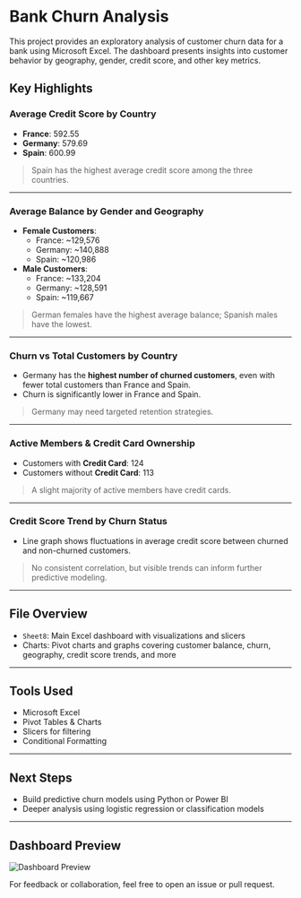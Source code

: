 #  Bank Churn Analysis

This project provides an exploratory analysis of customer churn data for a bank using Microsoft Excel. The dashboard presents insights into customer behavior by geography, gender, credit score, and other key metrics.

##  Key Highlights

###  Average Credit Score by Country
- **France**: 592.55  
- **Germany**: 579.69  
- **Spain**: 600.99  

>  Spain has the highest average credit score among the three countries.

---

###  Average Balance by Gender and Geography
- **Female Customers**:
  - France: ~129,576
  - Germany: ~140,888
  - Spain: ~120,986
- **Male Customers**:
  - France: ~133,204
  - Germany: ~128,591
  - Spain: ~119,667

>  German females have the highest average balance; Spanish males have the lowest.

---

###  Churn vs Total Customers by Country
- Germany has the **highest number of churned customers**, even with fewer total customers than France and Spain.
- Churn is significantly lower in France and Spain.

>  Germany may need targeted retention strategies.

---

###  Active Members & Credit Card Ownership
- Customers with **Credit Card**: 124
- Customers without **Credit Card**: 113

>  A slight majority of active members have credit cards.

---

###  Credit Score Trend by Churn Status
- Line graph shows fluctuations in average credit score between churned and non-churned customers.

>  No consistent correlation, but visible trends can inform further predictive modeling.

---

##  File Overview

- `Sheet8`: Main Excel dashboard with visualizations and slicers
- Charts: Pivot charts and graphs covering customer balance, churn, geography, credit score trends, and more

---

##  Tools Used

- Microsoft Excel
- Pivot Tables & Charts
- Slicers for filtering
- Conditional Formatting

---

##  Next Steps

- Build predictive churn models using Python or Power BI
- Deeper analysis using logistic regression or classification models

---

##  Dashboard Preview

![Dashboard Preview](./path-to-your-image.jpg)




For feedback or collaboration, feel free to open an issue or pull request.

